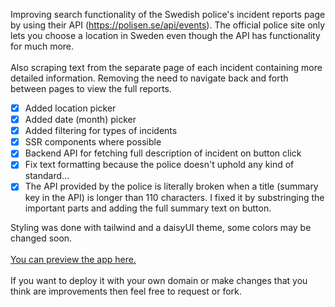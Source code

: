Improving search functionality of the Swedish police's incident reports page by using their API (https://polisen.se/api/events).
The official police site only lets you choose a location in Sweden even though the API has functionality for much more.
<br><br>
Also scraping text from the separate page of each incident containing more detailed information. Removing the need to navigate back and forth between pages to view the full reports.

- [x] Added location picker
- [x] Added date (month) picker
- [x] Added filtering for types of incidents
- [x] SSR components where possible
- [x] Backend API for fetching full description of incident on button click
- [x] Fix text formatting because the police doesn't uphold any kind of standard...
- [x] The API provided by the police is literally broken when a title (summary key in the API) is longer than 110 characters. I fixed it by substringing the important parts and adding the full summary text on button.

Styling was done with tailwind and a daisyUI theme, some colors may be changed soon.
<br><br>
[You can preview the app here.](https://enklapolisrapporter.vercel.app/)
<br><br>
If you want to deploy it with your own domain or make changes that you think are improvements then feel free to request or fork.
